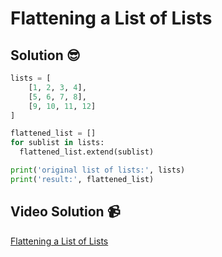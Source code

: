 # Flattening a List of Lists

## Solution 😎

```python
lists = [
    [1, 2, 3, 4],
    [5, 6, 7, 8],
    [9, 10, 11, 12]
]

flattened_list = []
for sublist in lists:
  flattened_list.extend(sublist)

print('original list of lists:', lists)
print('result:', flattened_list)
```

## Video Solution 📹

[Flattening a List of Lists](https://edpuzzle.com/assignments/6386bfcf7e4fbc41006e8862/watch)
